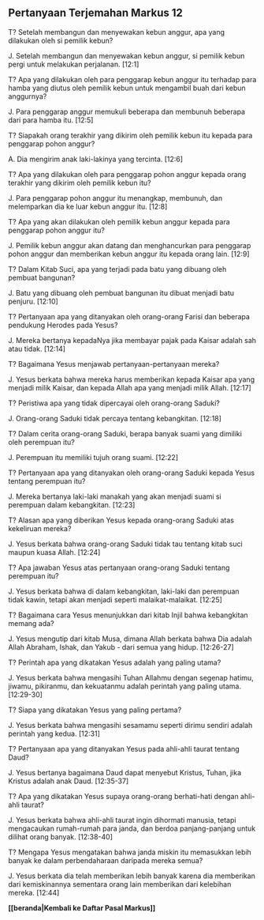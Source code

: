 ## Pertanyaan Terjemahan Markus 12 ##

T? Setelah membangun dan menyewakan kebun anggur, apa yang dilakukan oleh si pemilik kebun?

J. Setelah membangun dan menyewakan kebun anggur, si pemilik kebun pergi untuk melakukan perjalanan. [12:1]

T? Apa yang dilakukan oleh para penggarap kebun anggur itu terhadap para hamba yang diutus oleh pemilik kebun untuk mengambil buah dari kebun anggurnya?

J. Para penggarap anggur memukuli beberapa dan membunuh beberapa dari para hamba itu. [12:5]

T? Siapakah orang terakhir yang dikirim oleh pemilik kebun itu kepada para penggarap pohon anggur?

A. Dia mengirim anak laki-lakinya yang tercinta. [12:6]

T? Apa yang dilakukan oleh para penggarap pohon anggur kepada orang terakhir yang dikirim oleh pemilik kebun itu?

J. Para penggarap pohon anggur itu menangkap, membunuh, dan melemparkan dia ke luar kebun anggur itu. [12:8]

T? Apa yang akan dilakukan oleh pemilik kebun anggur kepada para penggarap pohon anggur itu?

J. Pemilik kebun anggur akan datang dan menghancurkan para penggarap pohon anggur dan memberikan kebun anggur itu kepada orang lain. [12:9]

T? Dalam Kitab Suci, apa yang terjadi pada batu yang dibuang oleh pembuat bangunan?

J. Batu yang dibuang oleh pembuat bangunan itu dibuat menjadi batu penjuru. [12:10]

T? Pertanyaan apa yang ditanyakan oleh orang-orang Farisi dan beberapa pendukung Herodes pada Yesus?

J. Mereka bertanya kepadaNya jika membayar pajak pada Kaisar adalah sah atau tidak. [12:14]

T? Bagaimana Yesus menjawab pertanyaan-pertanyaan mereka?

J. Yesus berkata bahwa mereka harus memberikan kepada Kaisar apa yang menjadi milik Kaisar, dan kepada Allah apa yang menjadi milik Allah. [12:17]

T? Peristiwa apa yang tidak dipercayai oleh orang-orang Saduki?

J. Orang-orang Saduki tidak percaya tentang kebangkitan. [12:18]

T? Dalam cerita orang-orang Saduki, berapa banyak suami yang dimiliki oleh perempuan itu?

J. Perempuan itu memiliki tujuh orang suami. [12:22]

T? Pertanyaan apa yang ditanyakan oleh orang-orang Saduki kepada Yesus tentang perempuan itu?

J. Mereka bertanya laki-laki manakah yang akan menjadi suami si perempuan dalam kebangkitan. [12:23]

T? Alasan apa yang diberikan Yesus kepada orang-orang Saduki atas kekeliruan mereka?

J. Yesus berkata bahwa orang-orang Saduki tidak tau tentang kitab suci maupun kuasa Allah. [12:24]

T? Apa jawaban Yesus atas pertanyaan orang-orang Saduki tentang perempuan itu?

J. Yesus berkata bahwa di dalam kebangkitan, laki-laki dan perempuan tidak kawin, tetapi akan menjadi seperti malaikat-malaikat. [12:25]

T? Bagaimana cara Yesus menunjukkan dari kitab Injil bahwa kebangkitan memang ada?

J. Yesus mengutip dari kitab Musa, dimana Allah berkata bahwa Dia adalah Allah Abraham, Ishak, dan Yakub - dari semua yang hidup. [12:26-27]

T? Perintah apa yang dikatakan Yesus adalah yang paling utama?

J. Yesus berkata bahwa mengasihi Tuhan Allahmu dengan segenap hatimu, jiwamu, pikiranmu, dan kekuatanmu adalah perintah yang paling utama. [12:29-30]

T? Siapa yang dikatakan Yesus yang paling pertama?

J. Yesus berkata bahwa mengasihi sesamamu seperti dirimu sendiri adalah perintah yang kedua. [12:31]

T? Pertanyaan apa yang ditanyakan Yesus pada ahli-ahli taurat tentang Daud?

J. Yesus bertanya bagaimana Daud dapat menyebut Kristus, Tuhan, jika Kristus adalah anak Daud. [12:35-37]

T? Apa yang dikatakan Yesus supaya orang-orang berhati-hati dengan ahli-ahli taurat?

J. Yesus berkata bahwa ahli-ahli taurat ingin dihormati manusia, tetapi mengacaukan rumah-rumah para janda, dan berdoa panjang-panjang untuk dilihat orang banyak. [12:38-40]

T? Mengapa Yesus mengatakan bahwa janda miskin itu memasukkan lebih banyak ke dalam perbendaharaan daripada mereka semua?

J. Yesus berkata dia telah memberikan lebih banyak karena dia memberikan dari kemiskinannya sementara orang lain memberikan dari kelebihan mereka. [12:44]

__[[beranda|Kembali ke Daftar Pasal Markus]]__

